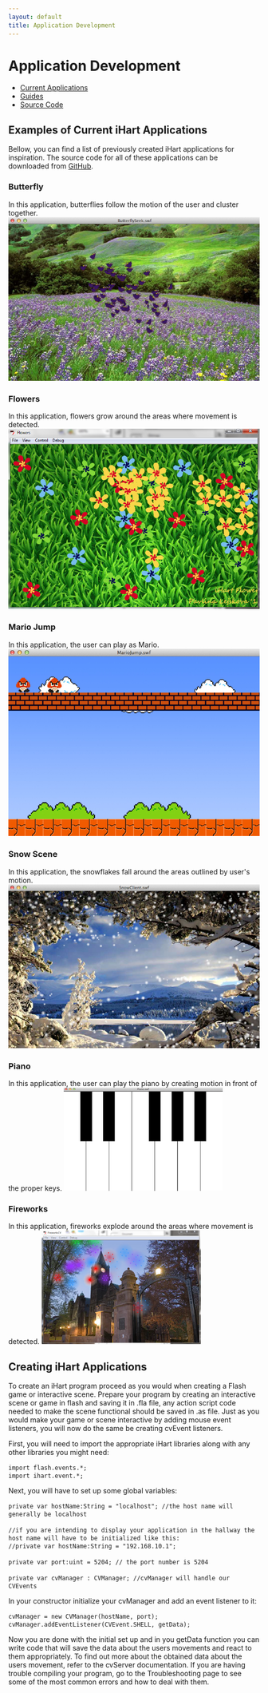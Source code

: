 ```yaml
---
layout: default
title: Application Development
---
```


# Application Development
* [Current Applications](#examples-of-current-ihart-applications)
* [Guides](#creating-ihart-applications)
* [Source Code](https://github.com/ihart-mhc/ihart)

## Examples of Current iHart Applications
Bellow, you can find a list of previously created iHart applications for inspiration. The source code for all of these applications can be downloaded from [GitHub](https://github.com/ihart-mhc/ihart).

### Butterfly
In this application, butterflies follow the motion of the user and cluster together.
![Screenshot of the Butterfly Application](pics/butterflies.png)

### Flowers
In this application, flowers grow around the areas where movement is detected.
![Screenshot of the Flowers Application](pics/flowers.png)

### Mario Jump
In this application, the user can play as Mario.
![Screenshot of the MarioJump Application](pics/marioJump.png)

### Snow Scene
In this application, the snowflakes fall around the areas outlined by user\'s motion.
![Screenshot of the Snows Scene Application](pics/snowScene.png)

### Piano
In this application, the user can play the piano by creating motion in front of the proper keys.
![Screenshot of the Piano Application](pics/piano.png)

### Fireworks
In this application, fireworks explode around the areas where movement is detected.
![Screenshot of the Fireworks Application](pics/fireworks.png)

## Creating iHart Applications
To create an iHart program proceed as you would when creating a Flash game or interactive scene. Prepare your program by creating an interactive scene or game in flash and saving it in .fla file, any action script code needed to make the scene functional should be saved in .as file. Just as you would make your game or scene interactive by adding mouse event listeners, you will now do the same be creating cvEvent listeners.

First, you will need to import the appropriate iHart libraries along with any other libraries you might need:

    import flash.events.*;
    import ihart.event.*;

Next, you will have to set up some global variables:

    private var hostName:String = "localhost"; //the host name will generally be localhost
    
    //if you are intending to display your application in the hallway the host name will have to be initialized like this:
    //private var hostName:String = "192.168.10.1";

    private var port:uint = 5204; // the port number is 5204

    private var cvManager : CVManager; //cvManager will handle our CVEvents

In your constructor initialize your cvManager and add an event listener to it:

    cvManager = new CVManager(hostName, port);
    cvManager.addEventListener(CVEvent.SHELL, getData);


Now you are done with the initial set up and in you getData function you can write code that will save the data about the users movements
and react to them appropriately. To find out more about the obtained data about the users movement, refer to the cvServer documentation.
If you are having trouble compiling your program, go to the Troubleshooting page to see some of the most common errors and how to deal
with them.
 
